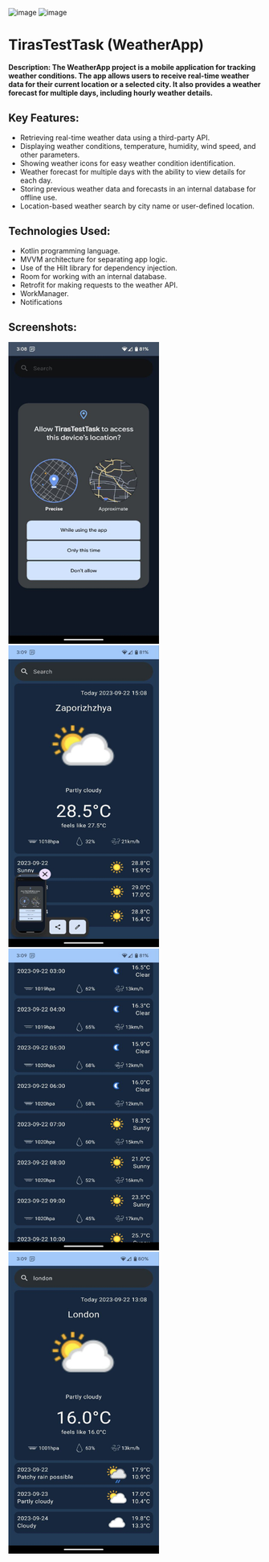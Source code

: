 

![image](https://img.shields.io/badge/platform-android-green.svg) ![image](https://img.shields.io/badge/language-kotlin-blue.svg)

# TirasTestTask (WeatherApp)

**Description: The WeatherApp project is a mobile application for tracking weather conditions. The app allows users to receive real-time weather data for their current location or a selected city. It also provides a weather forecast for multiple days, including hourly weather details.**

## Key Features:

- Retrieving real-time weather data using a third-party API.
- Displaying weather conditions, temperature, humidity, wind speed, and other parameters.
- Showing weather icons for easy weather condition identification.
- Weather forecast for multiple days with the ability to view details for each day.
- Storing previous weather data and forecasts in an internal database for offline use.
- Location-based weather search by city name or user-defined location.

## Technologies Used:

- Kotlin programming language.
- MVVM architecture for separating app logic.
- Use of the Hilt library for dependency injection.
- Room for working with an internal database.
- Retrofit for making requests to the weather API.
- WorkManager.
- Notifications

  

## Screenshots:
  <img src="https://github.com/MaksimKalitsev/TirasTestTask/blob/master/photo_2023-09-22_15-09-42.jpg" width="300" height="600"> <img src="https://github.com/MaksimKalitsev/TirasTestTask/blob/master/photo_2023-09-22_15-09-42%20(2).jpg" width="300" height="600">         
  <img src="https://github.com/MaksimKalitsev/TirasTestTask/blob/master/photo_2023-09-22_15-09-42%20(3).jpg" width="300" height="600"> <img src="https://github.com/MaksimKalitsev/TirasTestTask/blob/master/photo_2023-09-22_15-09-42%20(4).jpg" width="300" height="600">

